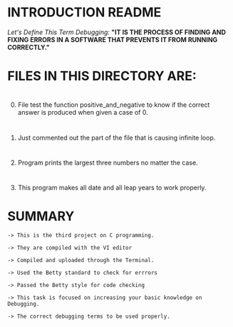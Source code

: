 # INTRODUCTION README
_Let's Define This Term Debugging:_
**"IT IS THE PROCESS OF FINDING AND FIXING ERRORS IN A SOFTWARE THAT PREVENTS IT FROM RUNNING CORRECTLY."**
#
# FILES IN THIS DIRECTORY ARE:
#
0. File test the function positive_and_negative to know if the correct answer is produced when given a case of 0.
#
1. Just commented out the part of the file that is causing infinite loop.
#
2. Program prints the largest three numbers no matter the case.
#
3. This program makes all date and all leap years to work properly.
#
# SUMMARY
    -> This is the third project on C programming.
    
    -> They are compiled with the VI editor

    -> Compiled and uploaded through the Terminal.
    
    -> Used the Betty standard to check for errrors
    
    -> Passed the Betty style for code checking
    
    -> This task is focused on increasing your basic knowledge on Debugging.
    
    -> The correct debugging terms to be used properly.